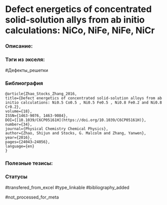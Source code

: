 # Defect energetics of concentrated solid-solution allys from ab initio calculations: NiCo, NiFe, NiFe, NiCr

### Описание:

### Тэги из экселя:
#Дефекты_решетки 

### Библиография
```
@article{Zhao_Stocks_Zhang_2016,
title={Defect energetics of concentrated solid-solution alloys from ab initio calculations: Ni0.5 Co0.5 , Ni0.5 Fe0.5 , Ni0.8 Fe0.2 and Ni0.8 Cr0.2},
volume={18},
ISSN={1463-9076, 1463-9084},
DOI={[10.1039/C6CP05161H](https://doi.org/10.1039/C6CP05161H)},
number={34},
journal={Physical Chemistry Chemical Physics},
author={Zhao, Shijun and Stocks, G. Malcolm and Zhang, Yanwen},
year={2016},
pages={24043–24056},
language={en}
}
```

### Полезные тезисы:

### Статусы
#transfered_from_excel 
#type_linkable 
#bibliography_added

#not_processed_for_meta
